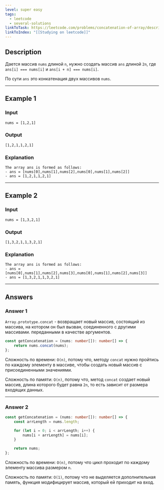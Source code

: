 ```yaml
---
level: super easy
tags:
  - leetcode
  - several-solutions
linkToTask: https://leetcode.com/problems/concatenation-of-array/description/
linkToIndex: "[[Studying on leetcode]]"
---
```

## Description

Дается массив `nums` длиной `n`, нужно создать массив `ans` длиной `2n`, где `ans[i] === nums[i]` и `ans[i + n] === nums[i]`.

По сути `ans` это конкатенация двух массивов `nums`.

---
## Example 1

### Input

```
nums = [1,2,1]
```
### Output

```
[1,2,1,1,2,1]
```
### Explanation

```
The array ans is formed as follows:
- ans = [nums[0],nums[1],nums[2],nums[0],nums[1],nums[2]]
- ans = [1,2,1,1,2,1]
```

---
## Example 2

### Input

```
nums = [1,3,2,1]
```
### Output

```
[1,3,2,1,1,3,2,1]
```
### Explanation

```
The array ans is formed as follows:
- ans = [nums[0],nums[1],nums[2],nums[3],nums[0],nums[1],nums[2],nums[3]]
- ans = [1,3,2,1,1,3,2,1]
```

---
## Answers

### Answer 1

`Array.prototype.concat` - возвращает новый массив, состоящий из массива, на котором он был вызван, соединенного с другими массивами. переданными в качестве аргументов.

```typescript
const getConcatenation = (nums: number[]): number[] => {
    return nums.concat(nums);
};
```

Сложность по времени: `O(n)`, потому что, методу `concat` нужно пройтись по каждому элементу в массиве, чтобы создать новый массив с присоединенными значениями.

Сложность по памяти: `O(n)`, потому что, метод `concat` создает новый массив, длина которого будет равна `2n`, то есть зависит от размера входящих данных.

---
### Answer 2

```typescript
const getConcatenation = (nums: number[]): number[] => {
    const arrLength = nums.length;

    for (let i = 0; i < arrLength; i++) {
        nums[i + arrLength] = nums[i];
    }

    return nums;
};
```

Сложность по времени: `O(n)`, потому что цикл проходит по каждому элементу массива размером `n`.

Сложность по памяти: `O(1)`, потому что не выделяется дополнительная память, функция модифицирует массив, который ей приходит на вход.
